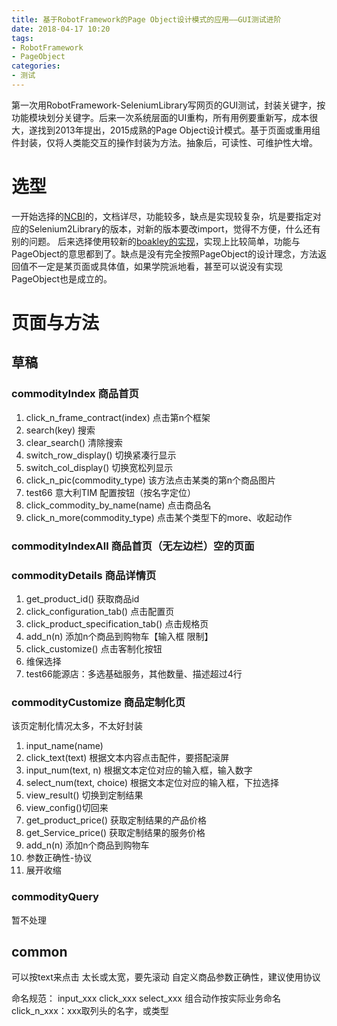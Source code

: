 ```yaml
---
title: 基于RobotFramework的Page Object设计模式的应用——GUI测试进阶
date: 2018-04-17 10:20
tags: 
- RobotFramework
- PageObject
categories:
- 测试
---
```

第一次用RobotFramework-SeleniumLibrary写网页的GUI测试，封装关键字，按功能模块划分关键字。后来一次系统层面的UI重构，所有用例要重新写，成本很大，遂找到2013年提出，2015成熟的Page Object设计模式。基于页面或重用组件封装，仅将人类能交互的操作封装为方法。抽象后，可读性、可维护性大增。
<!-- more -->
# 选型
一开始选择的[NCBI](https://github.com/ncbi/robotframework-pageobjects)的，文档详尽，功能较多，缺点是实现较复杂，坑是要指定对应的Selenium2Library的版本，对新的版本要改import，觉得不方便，什么还有别的问题。
后来选择使用较新的[boakley的实现](https://github.com/boakley/robotframework-pageobjectlibrary)，实现上比较简单，功能与PageObject的意思都到了。缺点是没有完全按照PageObject的设计理念，方法返回值不一定是某页面或具体值，如果学院派地看，甚至可以说没有实现PageObject也是成立的。


# 页面与方法
## 草稿
### commodityIndex 商品首页
1. click_n_frame_contract(index) 点击第n个框架
3. search(key) 搜索
4. clear_search() 清除搜索
5. switch_row_display() 切换紧凑行显示
6. switch_col_display() 切换宽松列显示
8. click_n_pic(commodity_type) 该方法点击某类的第n个商品图片
9. test66 意大利TIM 配置按钮（按名字定位）
10. click_commodity_by_name(name) 点击商品名
11. click_n_more(commodity_type) 点击某个类型下的more、收起动作
### commodityIndexAll 商品首页（无左边栏）空的页面

### commodityDetails 商品详情页
1. get_product_id() 获取商品id
4. click_configuration_tab() 点击配置页
5. click_product_specification_tab() 点击规格页
6. add_n(n) 添加n个商品到购物车【输入框 限制】
7. click_customize() 点击客制化按钮
8. 维保选择
9. test66能源店：多选基础服务，其他数量、描述超过4行
### commodityCustomize 商品定制化页
该页定制化情况太多，不太好封装
1. input_name(name) 
2. click_text(text) 根据文本内容点击配件，要搭配滚屏
3. input_num(text, n) 根据文本定位对应的输入框，输入数字
4. select_num(text, choice) 根据文本定位对应的输入框，下拉选择
5. view_result() 切换到定制结果
6. view_config()切回来
7. get_product_price() 获取定制结果的产品价格
8. get_Service_price() 获取定制结果的服务价格
9. add_n(n) 添加n个商品到购物车
10. 参数正确性-协议
11. 展开收缩
### commodityQuery
暂不处理

## common
可以按text来点击
太长或太宽，要先滚动 
自定义商品参数正确性，建议使用协议

命名规范：
input_xxx
click_xxx
select_xxx
组合动作按实际业务命名
click_n_xxx：xxx取列头的名字，或类型

<!--stackedit_data:
eyJoaXN0b3J5IjpbNjM5MTU0MjM1XX0=
-->
